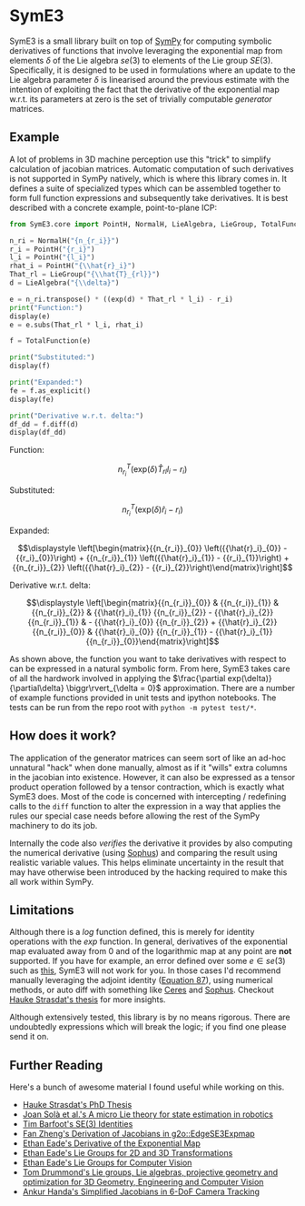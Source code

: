 # SymE3
SymE3 is a small library built on top of [SymPy](https://www.sympy.org/en/index.html) for computing symbolic derivatives of functions that involve leveraging the exponential map from elements $\delta$ of the Lie algebra $se(3)$ to elements of the Lie group $SE(3)$. Specifically, it is designed to be used in formulations where an update to the Lie algebra parameter $\delta$ is linearised around the previous estimate with the intention of exploiting the fact that the derivative of the exponential map w.r.t. its parameters at zero is the set of trivially computable _generator_ matrices. 

## Example
A lot of problems in 3D machine perception use this "trick" to simplify calculation of jacobian matrices. Automatic computation of such derivatives is not supported in SymPy natively, which is where this library comes in. It defines a suite of specialized types which can be assembled together to form full function expressions and subsequently take derivatives. It is best described with a concrete example, point-to-plane ICP:

```python
from SymE3.core import PointH, NormalH, LieAlgebra, LieGroup, TotalFunction, exp

n_ri = NormalH("{n_{r_i}}")
r_i = PointH("{r_i}")
l_i = PointH("{l_i}")
rhat_i = PointH("{\\hat{r}_i}")
That_rl = LieGroup("{\\hat{T}_{rl}}")
d = LieAlgebra("{\\delta}")

e = n_ri.transpose() * ((exp(d) * That_rl * l_i) - r_i)
print("Function:")
display(e)
e = e.subs(That_rl * l_i, rhat_i)

f = TotalFunction(e)

print("Substituted:")
display(f)

print("Expanded:")
fe = f.as_explicit()
display(fe)

print("Derivative w.r.t. delta:")
df_dd = f.diff(d)
display(df_dd)
```
Function:
```math
\displaystyle {n_{r_i}}^{T} \left(\mathrm{exp}\left({\delta}\right) {\hat{T}_{rl}} {l_i} - {r_i}\right)
```
Substituted:
```math
\displaystyle {n_{r_i}}^{T} \left(\mathrm{exp}\left({\delta}\right) {\hat{r}_i} - {r_i}\right)
```
Expanded:
```math
\displaystyle \left[\begin{matrix}{{n_{r_i}}_{0}} \left({{\hat{r}_i}_{0}} - {{r_i}_{0}}\right) + {{n_{r_i}}_{1}} \left({{\hat{r}_i}_{1}} - {{r_i}_{1}}\right) + {{n_{r_i}}_{2}} \left({{\hat{r}_i}_{2}} - {{r_i}_{2}}\right)\end{matrix}\right]
```
Derivative w.r.t. delta:
```math
\displaystyle \left[\begin{matrix}{{n_{r_i}}_{0}} & {{n_{r_i}}_{1}} & {{n_{r_i}}_{2}} & {{\hat{r}_i}_{1}} {{n_{r_i}}_{2}} - {{\hat{r}_i}_{2}} {{n_{r_i}}_{1}} & - {{\hat{r}_i}_{0}} {{n_{r_i}}_{2}} + {{\hat{r}_i}_{2}} {{n_{r_i}}_{0}} & {{\hat{r}_i}_{0}} {{n_{r_i}}_{1}} - {{\hat{r}_i}_{1}} {{n_{r_i}}_{0}}\end{matrix}\right]
```
As shown above, the function you want to take derivatives with respect to can be expressed in a natural symbolic form. From here, SymE3 takes care of all the hardwork involved in applying the $\frac{\partial exp(\delta)}{\partial\delta} \biggr\rvert_{\delta = 0}$ approximation. There are a number of example functions provided in unit tests and ipython notebooks. The tests can be run from the repo root with `python -m pytest test/*`.

## How does it work?
The application of the generator matrices can seem sort of like an ad-hoc unnatural "hack" when done manually, almost as if it "wills" extra columns in the jacobian into existence. However, it can also be expressed as a tensor product operation followed by a tensor contraction, which is exactly what SymE3 does. Most of the code is concerned with intercepting / redefining calls to the `diff` function to alter the expression in a way that applies the rules our special case needs before allowing the rest of the SymPy machinery to do its job. 

Internally the code also *verifies* the derivative it provides by also computing the numerical derivative (using [Sophus](https://github.com/strasdat/Sophus)) and comparing the result using realistic variable values. This helps eliminate uncertainty in the result that may have otherwise been introduced by the hacking required to make this all work within SymPy. 

## Limitations
Although there is a $log$ function defined, this is merely for identity operations with the $exp$ function. In general, derivatives of the exponential map evaluated away from 0 and of the logarithmic map at any point are **not** supported. If you have for example, an error defined over some $e \in se(3)$ such as [this](https://fzheng.me/2020/06/19/jacobian-g2o-edgese3expmap/), SymE3 will not work for you. In those cases I'd recommend manually leveraging the adjoint identity ([Equation 87](https://ethaneade.com/lie.pdf)), using numerical methods, or auto diff with something like [Ceres](https://github.com/ceres-solver/ceres-solver) and [Sophus](https://github.com/strasdat/Sophus). Checkout [Hauke Strasdat's thesis](http://hauke.strasdat.net/files/strasdat_thesis_2012.pdf) for more insights. 

Although extensively tested, this library is by no means rigorous. There are undoubtedly expressions which will break the logic; if you find one please send it on. 

## Further Reading
Here's a bunch of awesome material I found useful while working on this. 
 - [Hauke Strasdat's PhD Thesis](http://hauke.strasdat.net/files/strasdat_thesis_2012.pdf)
 - [Joan Solà et al.'s A micro Lie theory for state estimation in robotics](https://arxiv.org/abs/1812.01537)
 - [Tim Barfoot's SE(3) Identities](http://asrl.utias.utoronto.ca/~tdb/bib/barfoot_ser17_identities.pdf)
 - [Fan Zheng's Derivation of Jacobians in g2o::EdgeSE3Expmap](https://fzheng.me/2020/06/19/jacobian-g2o-edgese3expmap/)
 - [Ethan Eade's Derivative of the Exponential Map](https://ethaneade.com/exp_diff.pdf)
 - [Ethan Eade's Lie Groups for 2D and 3D Transformations](https://ethaneade.com/lie.pdf)
 - [Ethan Eade's Lie Groups for Computer Vision](https://ethaneade.com/lie_groups.pdf)
 - [Tom Drummond's Lie groups, Lie algebras, projective geometry and optimization for 3D Geometry, Engineering and Computer Vision](https://www.dropbox.com/s/5y3tvypzps59s29/3DGeometry.pdf?dl=0)
 - [Ankur Handa's Simplified Jacobians in 6-DoF Camera Tracking](https://www.doc.ic.ac.uk/~ahanda/simjacob.pdf)
